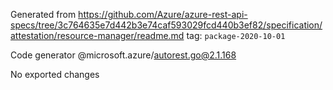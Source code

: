 Generated from https://github.com/Azure/azure-rest-api-specs/tree/3c764635e7d442b3e74caf593029fcd440b3ef82/specification/attestation/resource-manager/readme.md tag: `package-2020-10-01`

Code generator @microsoft.azure/autorest.go@2.1.168

No exported changes